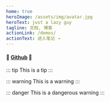 ```yaml
---
home: true
heroImage: /assets/img/avatar.jpg
heroText: just a lazy guy
tagline: 文档, 博客
actionLink: /demos/
actionText: 进入笔记 →
---
```


#### :tada: [Github](https://www.github.com/atimidguy/) :tada:

::: tip
This is a tip
:::

::: warning
This is a warning
:::

::: danger
This is a dangerous warning
:::
